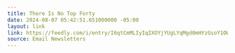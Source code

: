 ```yaml
---
title: There Is No Top Forty
date: 2024-08-07 05:42:51.651000000 -05:00
layout: link
link: https://feedly.com/i/entry/I6qtCmMLIyIqIXOYjYUgLYqMgd0mHYzGsoY1OWkyh/Y=_19128fd4d90:4fc06d:96509970
source: Email Newsletters
---
```



